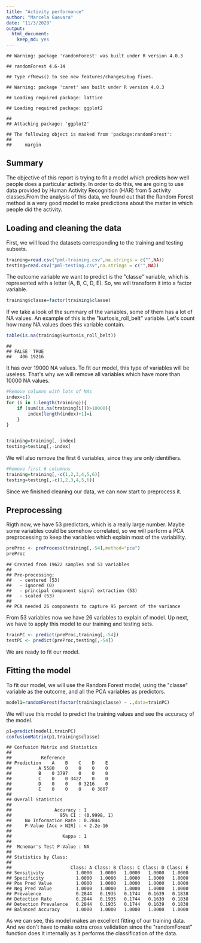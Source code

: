 ```yaml
---
title: "Activity performance"
author: "Marcela Guevara"
date: "11/3/2020"
output:
  html_document:
    keep_md: yes
---
```





```
## Warning: package 'randomForest' was built under R version 4.0.3
```

```
## randomForest 4.6-14
```

```
## Type rfNews() to see new features/changes/bug fixes.
```

```
## Warning: package 'caret' was built under R version 4.0.3
```

```
## Loading required package: lattice
```

```
## Loading required package: ggplot2
```

```
## 
## Attaching package: 'ggplot2'
```

```
## The following object is masked from 'package:randomForest':
## 
##     margin
```


## Summary
The objective of this report is trying to fit a model which predicts how well people does a particular activity. In order to do this, we are going to use data provided by Human Activity Recognition (HAR) from 5 activity classes.From the analysis of this data, we found out that the Random Forest method is a very good model to make predictions about the matter in which people did the activity.

## Loading and cleaning the data

First, we will load the datasets corresponding to the training and testing subsets.


```r
training=read.csv("pml-training.csv",na.strings = c("",NA))
testing=read.csv("pml-testing.csv",na.strings = c("",NA))
```

The outcome variable we want to predict is the "classe" variable, which is represented with a letter (A, B, C, D, E). So, we will transform it into a factor variable.


```r
training$classe=factor(training$classe)
```

If we take a look of the summary of the variables, some of them has a lot of NA values. An example of this is the "kurtosis_roll_belt" variable. Let's count how many NA values does this variable contain.


```r
table(is.na(training$kurtosis_roll_belt))
```

```
## 
## FALSE  TRUE 
##   406 19216
```

It has over 19000 NA values. To fit our model, this type of variables will be useless. That's why we will remove all variables which have more than 10000 NA values.


```r
#Remove columns with lots of NAs
index=c()
for (i in 1:length(training)){
    if (sum(is.na(training[i]))>10000){
        index[length(index)+1]=i
    }
}


training=training[,-index]    
testing=testing[,-index]
```

We will also remove the first 6 variables, since they are only identifiers.


```r
#Remove first 6 columnns
training=training[,-c(1,2,3,4,5,6)]
testing=testing[,-c(1,2,3,4,5,6)]
```

Since we finished cleaning our data, we can now start to preprocess it.

## Preprocessing

Rigth now, we have 53 predictors, which is a really large number. Maybe some variables could be somehow correlated, so we will perform a PCA preprocessing to keep the variables which explain most of the variability.


```r
preProc <- preProcess(training[,-54],method="pca")
preProc
```

```
## Created from 19622 samples and 53 variables
## 
## Pre-processing:
##   - centered (53)
##   - ignored (0)
##   - principal component signal extraction (53)
##   - scaled (53)
## 
## PCA needed 26 components to capture 95 percent of the variance
```

From 53 variables now we have 26 variables to explain of model. Up next, we have to apply this model to our training and testing sets.


```r
trainPC <- predict(preProc,training[,-54])
testPC <- predict(preProc,testing[,-54])
```

We are ready to fit our model.


## Fitting the model

To fit our model, we will use the Random Forest model, using the "classe" variable as the outcome, and all the PCA variables as predictors.


```r
model1=randomForest(factor(training$classe) ~ .,data=trainPC)
```

We will use this model to predict the training values and see the accuracy of the model.


```r
p1=predict(model1,trainPC)
confusionMatrix(p1,training$classe)
```

```
## Confusion Matrix and Statistics
## 
##           Reference
## Prediction    A    B    C    D    E
##          A 5580    0    0    0    0
##          B    0 3797    0    0    0
##          C    0    0 3422    0    0
##          D    0    0    0 3216    0
##          E    0    0    0    0 3607
## 
## Overall Statistics
##                                      
##                Accuracy : 1          
##                  95% CI : (0.9998, 1)
##     No Information Rate : 0.2844     
##     P-Value [Acc > NIR] : < 2.2e-16  
##                                      
##                   Kappa : 1          
##                                      
##  Mcnemar's Test P-Value : NA         
## 
## Statistics by Class:
## 
##                      Class: A Class: B Class: C Class: D Class: E
## Sensitivity            1.0000   1.0000   1.0000   1.0000   1.0000
## Specificity            1.0000   1.0000   1.0000   1.0000   1.0000
## Pos Pred Value         1.0000   1.0000   1.0000   1.0000   1.0000
## Neg Pred Value         1.0000   1.0000   1.0000   1.0000   1.0000
## Prevalence             0.2844   0.1935   0.1744   0.1639   0.1838
## Detection Rate         0.2844   0.1935   0.1744   0.1639   0.1838
## Detection Prevalence   0.2844   0.1935   0.1744   0.1639   0.1838
## Balanced Accuracy      1.0000   1.0000   1.0000   1.0000   1.0000
```

As we can see, this model makes an excellent fitting of our training data. And we don't have to make extra cross validation since the "randomForest" function does it internally as it performs the classification of the data.

